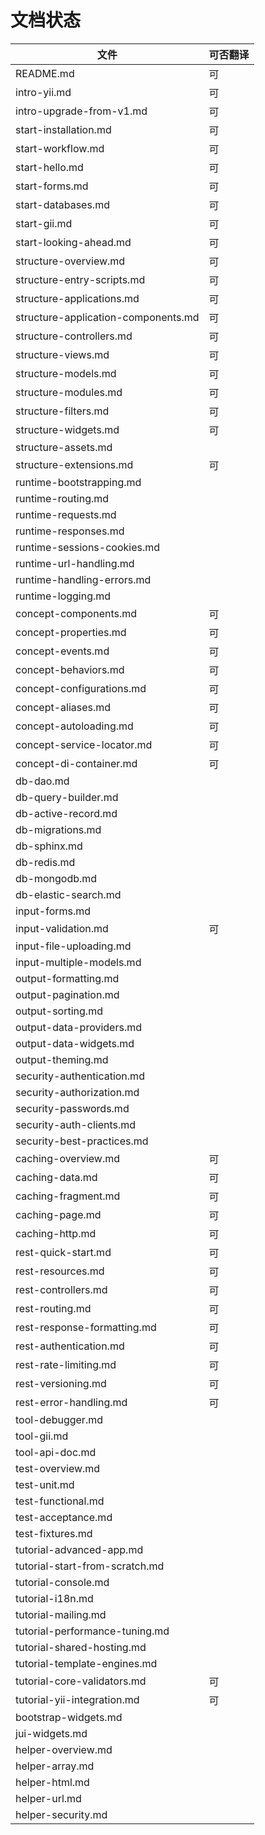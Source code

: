 文档状态
====================

文件                                | 可否翻译
------------------------------------|---------------------
README.md                           | 可
intro-yii.md                        | 可
intro-upgrade-from-v1.md            | 可
start-installation.md               | 可
start-workflow.md                   | 可
start-hello.md                      | 可
start-forms.md                      | 可
start-databases.md                  | 可
start-gii.md                        | 可
start-looking-ahead.md              | 可
structure-overview.md               | 可
structure-entry-scripts.md          | 可
structure-applications.md           | 可
structure-application-components.md | 可
structure-controllers.md            | 可
structure-views.md                  | 可
structure-models.md                 | 可
structure-modules.md                | 可
structure-filters.md                | 可
structure-widgets.md                | 可
structure-assets.md                 |
structure-extensions.md             | 可
runtime-bootstrapping.md            |
runtime-routing.md                  |
runtime-requests.md                 |
runtime-responses.md                |
runtime-sessions-cookies.md         |
runtime-url-handling.md             |
runtime-handling-errors.md          |
runtime-logging.md                  |
concept-components.md               | 可
concept-properties.md               | 可
concept-events.md                   | 可
concept-behaviors.md                | 可
concept-configurations.md           | 可
concept-aliases.md                  | 可
concept-autoloading.md              | 可
concept-service-locator.md          | 可
concept-di-container.md             | 可
db-dao.md                           |
db-query-builder.md                 |
db-active-record.md                 |
db-migrations.md                    |
db-sphinx.md                        |
db-redis.md                         |
db-mongodb.md                       |
db-elastic-search.md                |
input-forms.md                      |
input-validation.md                 | 可
input-file-uploading.md             |
input-multiple-models.md            |
output-formatting.md                |
output-pagination.md                |
output-sorting.md                   |
output-data-providers.md            |
output-data-widgets.md              |
output-theming.md                   |
security-authentication.md          |
security-authorization.md           |
security-passwords.md               |
security-auth-clients.md            |
security-best-practices.md          |
caching-overview.md                 | 可
caching-data.md                     | 可
caching-fragment.md                 | 可
caching-page.md                     | 可
caching-http.md                     | 可
rest-quick-start.md                 | 可
rest-resources.md                   | 可
rest-controllers.md                 | 可
rest-routing.md                     | 可
rest-response-formatting.md         | 可
rest-authentication.md              | 可
rest-rate-limiting.md               | 可
rest-versioning.md                  | 可
rest-error-handling.md              | 可
tool-debugger.md                    |
tool-gii.md                         |
tool-api-doc.md                     |
test-overview.md                    |
test-unit.md                        |
test-functional.md                  |
test-acceptance.md                  |
test-fixtures.md                    |
tutorial-advanced-app.md            |
tutorial-start-from-scratch.md      |
tutorial-console.md                 |
tutorial-i18n.md                    |
tutorial-mailing.md                 |
tutorial-performance-tuning.md      |
tutorial-shared-hosting.md          |
tutorial-template-engines.md        |
tutorial-core-validators.md         | 可
tutorial-yii-integration.md         | 可
bootstrap-widgets.md                |
jui-widgets.md                      |
helper-overview.md                  |
helper-array.md                     |
helper-html.md                      |
helper-url.md                       |
helper-security.md                  |